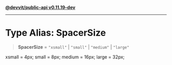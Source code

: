 [**@devvit/public-api v0.11.19-dev**](../../../../../../README.md)

---

# Type Alias: SpacerSize

> **SpacerSize** = `"xsmall"` \| `"small"` \| `"medium"` \| `"large"`

xsmall = 4px;
small = 8px;
medium = 16px;
large = 32px;
